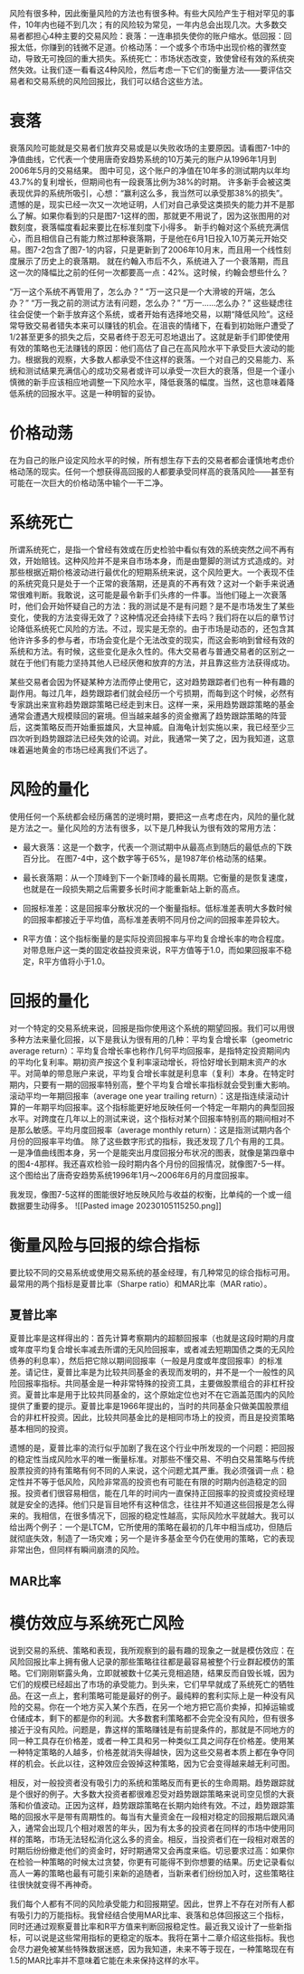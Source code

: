 风险有很多种，因此衡量风险的方法也有很多种。有些大风险产生于相对罕见的事件，10年内也碰不到几次；有的风险较为常见，一年内总会出现几次。大多数交易者都担心4种主要的交易风险：衰落：一连串损失使你的账户缩水。低回报：回报太低，你赚到的钱微不足道。价格动荡：一个或多个市场中出现价格的骤然变动，导致无可挽回的重大损失。系统死亡：市场状态改变，致使曾经有效的系统突然失效。让我们逐一看看这4种风险，然后考虑一下它们的衡量方法——要评估交易者和交易系统的风险回报比，我们可以结合这些方法。

# 衰落
衰落风险可能就是交易者们放弃交易或是以失败收场的主要原因。请看图7-1中的净值曲线，它代表一个使用唐奇安趋势系统的10万美元的账户从1996年1月到2006年5月的交易结果。
图中可见，这个账户的净值在10年多的测试期内以年均43.7%的复利增长，但期间也有一段衰落比例为38%的时期。
许多新手会被这类表现优异的系统所吸引，心想：“赢利这么多，我当然可以承受那38%的损失”。遗憾的是，现实已经一次又一次地证明，人们对自己承受这类损失的能力并不是那么了解。如果你看到的只是图7-1这样的图，那就更不用说了，因为这张图用的对数刻度，衰落幅度看起来要比在标准刻度下小得多。
新手约翰对这个系统充满信心，而且相信自己有能力熬过那种衰落期，于是他在6月1日投入10万美元开始交易。图7-2包含了图7-1的内容，只是更新到了2006年10月末，而且用一个线性刻度展示了历史上的衰落期。
就在约翰入市后不久，系统进入了一个衰落期，而且这一次的降幅比之前的任何一次都要高一点：42%。这时候，约翰会想些什么？

“万一这个系统不再管用了，怎么办？”
“万一这只是一个大滑坡的开端，怎么办？”
“万一我之前的测试方法有问题，怎么办？”
“万一……怎么办？”
这些疑虑往往会促使一个新手放弃这个系统，或者开始有选择地交易，以期“降低风险”。这经常导致交易者错失本来可以赚钱的机会。在沮丧的情绪下，在看到初始账户遭受了1/2甚至更多的损失之后，交易者终于忍无可忍地退出了。这就是新手们即使使用有效的策略也无法赚钱的原因：他们高估了自己在高风险水平下承受巨大波动的能力。根据我的观察，大多数人都承受不住这样的衰落。一个对自己的交易能力、系统和测试结果充满信心的成功交易者或许可以承受一次巨大的衰落，但是一个谨小慎微的新手应该相应地调整一下风险水平，降低衰落的幅度。当然，这也意味着降低系统的回报水平。这是一种明智的妥协。
# 价格动荡
在为自己的账户设定风险水平的时候，所有想生存下去的交易者都会谨慎地考虑价格动荡的现实。任何一个想获得高回报的人都要承受同样高的衰落风险——甚至有可能在一次巨大的价格动荡中输个一干二净。

# 系统死亡
所谓系统死亡，是指一个曾经有效或在历史检验中看似有效的系统突然之间不再有效，开始赔钱。这种风险并不是来自市场本身，而是由蹩脚的测试方式造成的。对那些根据近期价格波动进行最优化的短期系统来说，这个风险更大。一个表现不佳的系统究竟只是处于一个正常的衰落期，还是真的不再有效？这对一个新手来说通常很难判断。我敢说，这可能是最令新手们头疼的一件事。当他们碰上一次衰落时，他们会开始怀疑自己的方法：我的测试是不是有问题？是不是市场发生了某些变化，使我的方法变得无效了？这种情况还会持续下去吗？我们将在以后的章节讨论降低系统死亡风险的方法。不过，现实是无奈的。由于市场是动态的，还包含其他许许多多的参与者，市场会变化是个无法改变的现实，而这会影响到曾经有效的系统和方法。有时候，这些变化是永久性的。伟大交易者与普通交易者的区别之一就在于他们有能力坚持其他人已经厌倦和放弃的方法，并且靠这些方法获得成功。

某些交易者会因为怀疑某种方法而停止使用它，这对趋势跟踪者们也有一种有趣的副作用。每过几年，趋势跟踪者们就会经历一个亏损期，而每到这个时候，必然有专家跳出来宣称趋势跟踪策略已经走到末日。这样一来，采用趋势跟踪策略的基金通常会遭遇大规模赎回的窘境。但当越来越多的资金撤离了趋势跟踪策略的阵营后，这类策略反而开始重振雄风，大显神威。自海龟计划实施以来，我已经至少三四次听到趋势跟踪法已经失效的论调。对此，我通常一笑了之，因为我知道，这意味着遍地黄金的市场已经离我们不远了。

# 风险的量化
使用任何一个系统都会经历痛苦的逆境时期，要把这一点考虑在内，风险的量化就是方法之一。量化风险的方法有很多，以下是几种我认为很有效的常用方法：
- 最大衰落：这是一个数字，代表一个测试期中从最高点到随后的最低点的下跌百分比。
在图7-4中，这个数字等于65%，是1987年价格动荡的结果。

- 最长衰落期：从一个顶峰到下一个新顶峰的最长周期。它衡量的是恢复速度，也就是在一段损失期之后需要多长时间才能重新站上新的高点。
- 回报标准差：这是回报率分散状况的一个衡量指标。低标准差表明大多数时候的回报率都接近于平均值，高标准差表明不同月份之间的回报率差异较大。
- R平方值：这个指标衡量的是实际投资回报率与平均复合增长率的吻合程度。对带息账户这一类的固定收益投资来说，R平方值等于1.0，而如果回报率不稳定，R平方值将小于1.0。

# 回报的量化
对一个特定的交易系统来说，回报是指你使用这个系统的期望回报。我们可以用很多种方法来量化回报，以下是我认为很有用的几种：平均复合增长率（geometric average return）：平均复合增长率也称作几何平均回报率，是指特定投资期间内的平均化复利率。期初资产按这个复利率滚动增长，将恰好增长到期末资产的水平。对简单的带息账户来说，平均复合增长率就是利息率（复利）本身。在特定时期内，只要有一期的回报率特别高，整个平均复合增长率指标就会受到重大影响。滚动平均一年期回报率（average one year trailing return）：这是指连续滚动计算的一年期平均回报率。这个指标能更好地反映任何一个特定一年期内的典型回报水平。对跨度在几年以上的测试来说，这个指标对某个回报率特别高的期间相对不是那么敏感。平均月度回报率（average monthly return）：这是指测试期内各个月份的回报率平均值。
除了这些数字形式的指标，我还发现了几个有用的工具。一是净值曲线图本身，另一个是能突出月度回报分布状况的图表，就像是第四章中的图4-4那样。我还喜欢检验一段时期内各个月份的回报情况，就像图7-5一样。这个图给出了唐奇安趋势系统1996年1月～2006年6月的月度回报率。

我发现，像图7-5这样的图能很好地反映风险与收益的权衡，比单纯的一个或一组数据要生动得多。
![[Pasted image 20230105115250.png]]
# 衡量风险与回报的综合指标
要比较不同的交易系统或使用交易系统的基金经理，有几种常见的综合指标可用。最常用的两个指标是夏普比率（Sharpe ratio）和MAR比率（MAR ratio）。
## 夏普比率
夏普比率是这样得出的：首先计算考察期内的超额回报率（也就是这段时期的月度或年度平均复合增长率减去所谓的无风险回报率，或者减去短期国债之类的无风险债券的利息率），然后把它除以期间回报率（一般是月度或年度回报率）的标准差。请记住，夏普比率是为比较共同基金的表现而发明的，并不是一个一般性的风险回报率指标。共同基金是一种非常特殊的投资工具，主要做股票组合的非杠杆投资。夏普比率是用于比较共同基金的，这个原始定位也对不在它涵盖范围内的风险提供了重要的提示。夏普比率是1966年提出的，当时的共同基金只做美国股票组合的非杠杆投资。因此，比较共同基金比的是相同市场上的投资，而且是投资策略基本相同的投资。

遗憾的是，夏普比率的流行似乎加剧了我在这个行业中所发现的一个问题：把回报的稳定性当成风险水平的唯一衡量标准。对那些不懂交易、不明白交易策略与传统股票投资的持有策略有何不同的人来说，这个问题尤其严重。我必须强调一点：稳定性并不等于低风险，风险非常高的投资也有可能在有限的时期内创造稳定的回报。投资者们很容易相信，能在几年的时间内一直保持正回报率的投资或投资经理就是安全的选择。他们只是盲目地怀有这种信念，往往并不知道这些回报是怎么得来的。我相信，在很多情况下，回报的稳定性越高，实际风险水平就越大。我可以给出两个例子：一个是LTCM，它所使用的策略在最初的几年中相当成功，但随后就彻底失效，制造了一场灾难；另一个是许多基金至今仍在使用的策略，它的表现非常出色，但同样有瞬间崩溃的风险。

## MAR比率


# 模仿效应与系统死亡风险
说到交易的系统、策略和表现，我所观察到的最有趣的现象之一就是模仿效应：在风险回报比率上拥有傲人记录的那些策略往往都是最容易被整个行业群起模仿的策略。它们刚刚崭露头角，立即就被数十亿美元竞相追随，结果反而自毁长城，因为它们的规模已经超出了市场的承受能力。到头来，它们早早就成了系统死亡的牺牲品。在这一点上，套利策略可能是最好的例子。最纯粹的套利实际上是一种没有风险的交易。你在一个地方买入某个东西，在另一个地方把它高价卖掉，扣掉运输或仓储成本，剩下的都是你的利润。大多数套利策略都不会完全没有风险，但有很多接近于没有风险。问题是，靠这样的策略赚钱是有前提条件的，那就是不同地方的同一种工具存在价格差，或者一种工具和另一种类似工具之间存在价格差。使用某一种特定策略的人越多，价格差就消失得越快，因为这些交易者本质上都在争夺同样的机会。长此以往，这种效应会毁掉这种策略，因为它会变得越来越无利可图。

相反，对一般投资者没有吸引力的系统和策略反而有更长的生命周期。趋势跟踪就是个很好的例子。大多数大投资者都很难忍受对趋势跟踪策略来说司空见惯的大衰落和价值波动。正因为这样，趋势跟踪策略在长期内始终有效。不过，趋势跟踪策略的回报水平是带有周期性的。每当有大量资金在一段相对稳定的回报期后跟风涌入，通常会出现几个相对艰苦的年头，因为有太多的投资者在同样的市场中使用同样的策略，市场无法轻松消化这么多的资金。相反，当投资者们在一段相对艰苦的时期后纷纷撤走他们的资金时，好时期通常又会再度来临。切忌要求过高：如果你在检验一种策略的时候太过贪婪，你更有可能得不到你想要的结果。历史记录看似高人一筹的策略也最有可能引来新的追随者，当新来者们纷纷加入时，这些策略往往很快就变得不再神奇。

我们每个人都有不同的风险承受能力和回报期望。因此，世界上不存在对所有人都有吸引力的万能指标。我曾经结合使用MAR比率、衰落和总体回报这三个指标，同时还通过观察夏普比率和R平方值来判断回报稳定性。最近我又设计了一些新指标，可以说是这些常用指标的更稳定的版本。我将在第十二章介绍这些指标。我也会尽力避免被某些特殊数据迷惑，因为我知道，未来不等于现在，一种策略现在有1.5的MAR比率并不意味着它能在未来保持这样的水平。





